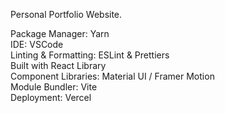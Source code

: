 Personal Portfolio Website.

Package Manager: Yarn  
IDE: VSCode  
Linting & Formatting: ESLint & Prettiers  
Built with React Library  
Component Libraries: Material UI / Framer Motion  
Module Bundler: Vite  
Deployment: Vercel
